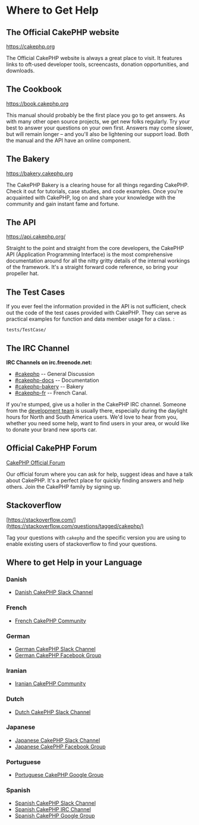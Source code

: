 # Where to Get Help

## The Official CakePHP website

<https://cakephp.org>

The Official CakePHP website is always a great place to visit. It features links
to oft-used developer tools, screencasts, donation opportunities, and downloads.

## The Cookbook

<https://book.cakephp.org>

This manual should probably be the first place you go to get answers. As with
many other open source projects, we get new folks regularly. Try your best to
answer your questions on your own first. Answers may come slower, but will
remain longer – and you'll also be lightening our support load. Both the manual
and the API have an online component.

## The Bakery

<https://bakery.cakephp.org>

The CakePHP Bakery is a clearing house for all things regarding CakePHP. Check
it out for tutorials, case studies, and code examples. Once you're acquainted
with CakePHP, log on and share your knowledge with the community and gain
instant fame and fortune.

## The API

<https://api.cakephp.org/>

Straight to the point and straight from the core developers, the CakePHP API
(Application Programming Interface) is the most comprehensive documentation
around for all the nitty gritty details of the internal workings of the
framework. It's a straight forward code reference, so bring your propeller hat.

## The Test Cases

If you ever feel the information provided in the API is not sufficient, check
out the code of the test cases provided with CakePHP. They can serve as
practical examples for function and data member usage for a class. :

    tests/TestCase/

## The IRC Channel

**IRC Channels on irc.freenode.net:**

- [\#cakephp](irc://irc.freenode.net/cakephp) -- General Discussion
- [\#cakephp-docs](irc://irc.freenode.net/cakephp-docs) -- Documentation
- [\#cakephp-bakery](irc://irc.freenode.net/cakephp-bakery) -- Bakery
- [\#cakephp-fr](irc://irc.freenode.net/cakephp-fr) -- French Canal.

If you're stumped, give us a holler in the CakePHP IRC channel.
Someone from the [development team](https://github.com/cakephp?tab=members)
is usually there, especially during the daylight hours for North and South
America users. We'd love to hear from you, whether you need some help, want to
find users in your area, or would like to donate your brand new sports car.

## Official CakePHP Forum

[CakePHP Official Forum](https://discourse.cakephp.org)

Our official forum where you can ask for help, suggest ideas and have a talk
about CakePHP. It's a perfect place for quickly finding answers and help others.
Join the CakePHP family by signing up.

## Stackoverflow

[https://stackoverflow.com/](https://stackoverflow.com/questions/tagged/cakephp/)

Tag your questions with `cakephp` and the specific version you are using to
enable existing users of stackoverflow to find your questions.

## Where to get Help in your Language

### Danish

- [Danish CakePHP Slack Channel](https://cakesf.slack.com/messages/denmark/)

### French

- [French CakePHP Community](https://cakephp-fr.org)

### German

- [German CakePHP Slack Channel](https://cakesf.slack.com/messages/german/)
- [German CakePHP Facebook Group](https://www.facebook.com/groups/146324018754907/)

### Iranian

- [Iranian CakePHP Community](https://cakephp.ir)

### Dutch

- [Dutch CakePHP Slack Channel](https://cakesf.slack.com/messages/netherlands/)

### Japanese

- [Japanese CakePHP Slack Channel](https://cakesf.slack.com/messages/japanese/)
- [Japanese CakePHP Facebook Group](https://www.facebook.com/groups/304490963004377/)

### Portuguese

- [Portuguese CakePHP Google Group](https://groups.google.com/group/cakephp-pt)

### Spanish

- [Spanish CakePHP Slack Channel](https://cakesf.slack.com/messages/spanish/)
- [Spanish CakePHP IRC Channel](irc://irc.freenode.net/cakephp-es)
- [Spanish CakePHP Google Group](https://groups.google.com/group/cakephp-esp)
